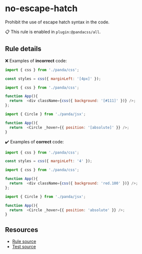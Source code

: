 [//]: # (This file is generated by eslint-docgen. Do not edit it directly.)

# no-escape-hatch

Prohibit the use of escape hatch syntax in the code.

📋 This rule is enabled in `plugin:@pandacss/all`.

## Rule details

❌ Examples of **incorrect** code:
```js
import { css } from './panda/css';

const styles = css({ marginLeft: '[4px]' });

import { css } from './panda/css';

function App(){
  return  <div className={css({ background: '[#111]' })} />;
};

import { Circle } from './panda/jsx';

function App(){
  return  <Circle _hover={{ position: '[absolute]' }} />;
}
```

✔️ Examples of **correct** code:
```js
import { css } from './panda/css';

const styles = css({ marginLeft: '4' });

import { css } from './panda/css';

function App(){
  return  <div className={css({ background: 'red.100' })} />;
};

import { Circle } from './panda/jsx';

function App(){
  return  <Circle _hover={{ position: 'absolute' }} />;
}
```

## Resources

* [Rule source](/plugin/src/rules/no-escape-hatch.ts)
* [Test source](/tests/no-escape-hatch.test.ts)
